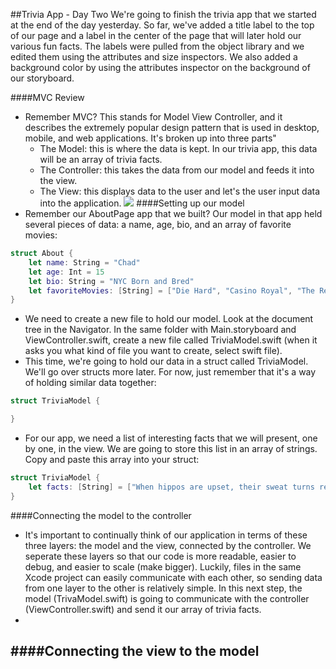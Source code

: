 ##Trivia App - Day Two
We're going to finish the trivia app that we started at the end of the day yesterday. So far, we've added a title label to the top of our page and a label in the center of the page that will later hold our various fun facts. The labels were pulled from the object library and we edited them using the attributes and size inspectors. We also added a background color by using the attributes inspector on the background of our storyboard.

####MVC Review
- Remember MVC? This stands for Model View Controller, and it describes the extremely popular design pattern that is used in desktop, mobile, and web applications. It's broken up into three parts"
  - The Model: this is where the data is kept. In our trivia app, this data will be an array of trivia facts.
  - The Controller: this takes the data from our model and feeds it into the view.
  - The View: this displays data to the user and let's the user input data into the application.
![](https://upload.wikimedia.org/wikipedia/commons/a/a0/MVC-Process.svg)
####Setting up our model
- Remember our AboutPage app that we built? Our model in that app held several pieces of data: a name, age, bio, and an array of favorite movies:
```Swift
struct About {
    let name: String = "Chad"
    let age: Int = 15
    let bio: String = "NYC Born and Bred"
    let favoriteMovies: [String] = ["Die Hard", "Casino Royal", "The Return of the King"]
}
```
- We need to create a new file to hold our model. Look at the document tree in the Navigator. In the same folder with Main.storyboard and ViewController.swift, create a new file called TriviaModel.swift (when it asks you what kind of file you want to create, select swift file).
- This time, we're going to hold our data in a struct called TriviaModel. We'll go over structs more later. For now, just remember that it's a way of holding similar data together:
```Swift
struct TriviaModel {

}
```
- For our app, we need a list of interesting facts that we will present, one by one, in the view. We are going to store this list in an array of strings. Copy and paste this array into your struct:
```Swift
struct TriviaModel {
    let facts: [String] = ["When hippos are upset, their sweat turns red.", "29th May is officially 'Put a Pillow on Your Fridge Day'.", "If you lift a kangaroo’s tail off the ground it can’t hop.", "A mantis shrimp can swing its claw so fast it boils the water around it and creates a flash of light.", "Honey does not spoil. You could feasibly eat 3000 year old honey.", "The state sport of Maryland is jousting.", "If you were to remove all of the empty space from the atoms that make up every human on earth, the entire world population could fit into an apple.", "The woolly mammoth was still around when the pyramids were being built.", "There are more possible iterations of a game of chess than there are atoms in the known universe.", "Written language was invented independently by the Egyptians, Sumerians, Chinese, and Mayans.", "It can take a photon 40,000 years to travel from the core of the sun to the surface, but only 8 minutes to travel the rest of the way to earth.", "A day on the planet Venus is longer than a year on Venus.", "The fingerprints of koala bears are virtually indistinguishable from those of humans.", "The time difference between when Stegosaurus and Tyrannosaurus lived is greater than the time difference between Tyrannosaurus and now.", "Russia is bigger than Pluto.", "Charlie Chaplin once entered a Charlie Chaplin look alike contest and lost.", "The bushes in Mario were just recolored clouds."]
}
```
####Connecting the model to the controller
- It's important to continually think of our application in terms of these three layers: the model and the view, connected by the controller. We seperate these layers so that our code is more readable, easier to debug, and easier to scale (make bigger). Luckily, files in the same Xcode project can easily communicate with each other, so sending data from one layer to the other is relatively simple. In this next step, the model (TrivaModel.swift) is going to communicate with the controller (ViewController.swift) and send it our array of trivia facts.
- 
####Connecting the view to the model
- 














